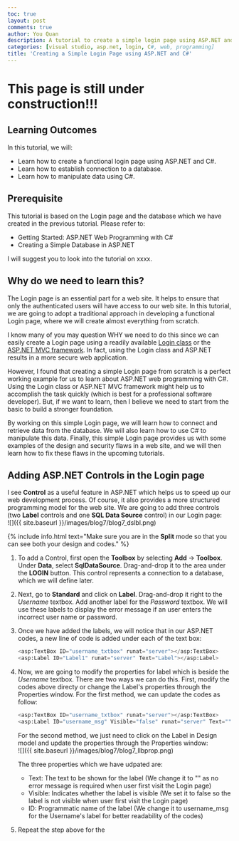 ```yaml
---
toc: true
layout: post
comments: true
author: You Quan
description: A tutorial to create a simple login page using ASP.NET and C#.
categories: [visual studio, asp.net, login, C#, web, programming]
title: 'Creating a Simple Login Page using ASP.NET and C#'
---
```


# This page is still under construction!!!

## Learning Outcomes
In this tutorial, we will:
- Learn how to create a functional login page using ASP.NET and C#.
- Learn how to establish connection to a database.
- Learn how to manipulate data using C#.

## Prerequisite
This tutorial is based on the Login page and the database which we have created in the previous tutorial. Please refer to:
- Getting Started: ASP.NET Web Programming with C#
- Creating a Simple Database in ASP.NET

I will suggest you to look into the tutorial on xxxx.

## Why do we need to learn this?
The Login page is an essential part for a web site. It helps to ensure that only the authenticated users will have access to our web site. In this tutorial, we are going to adopt a traditional approach in developing a functional Login page, where we will create almost everything from scratch. 

I know many of you may question WHY we need to do this since we can easily create a Login page using a readily available [Login class](https://docs.microsoft.com/en-us/dotnet/api/system.web.ui.webcontrols.login?view=netframework-4.8) or the [ASP.NET MVC framework](https://docs.microsoft.com/en-us/aspnet/mvc/overview/security/create-an-aspnet-mvc-5-web-app-with-email-confirmation-and-password-reset). In fact, using the Login class and ASP.NET results in a more secure web application.

However, I found that creating a simple Login page from scratch is a perfect working example for us to learn about ASP.NET web programming with C#. Using the Login class or ASP.NET MVC framework might help us to accomplish the task quickly (which is best for a professional software developer). But, if we want to learn, then I believe we need to start from the basic to build a stronger foundation.

By working on this simple Login page, we will learn how to connect and retrieve data from the database. We will also learn how to use C# to manipulate this data. Finally, this simple Login page provides us with some examples of the design and security flaws in a web site, and we will then learn how to fix these flaws in the upcoming tutorials.

## Adding ASP.NET Controls in the Login page
I see **Control** as a useful feature in ASP.NET which helps us to speed up our web development process. Of course, it also provides a more structured programming model for the web site. We are going to add three controls (two **Label** controls and one **SQL Data Source** control) in our Login page:  
![]({{ site.baseurl }}/images/blog7/blog7_dslbl.png)  

{% include info.html text="Make sure you are in the <b>Split</b> mode so that you can see both your design and codes." %}

1. To add a Control, first open the **Toolbox** by selecting **Add** &rarr; **Toolbox**. Under **Data**, select **SqlDataSource**. Drag-and-drop it to the area under the **LOGIN** button. This control represents a connection to a database, which we will define later. 

1. Next, go to **Standard** and click on **Label**. Drag-and-drop it right to the *Username* textbox. Add another label for the *Password* textbox. We will use these labels to display the error message if an user enters the incorrect user name or password.

1. Once we have added the labels, we will notice that in our ASP.NET codes, a new line of code is added under each of the text box:  
    ```python
    <asp:TextBox ID="username_txtbox" runat="server"></asp:TextBox>
    <asp:Label ID="Label1" runat="server" Text="Label"></asp:Label>
    ```  
1. Now, we are going to modify the properties for label which is beside the *Username* textbox. There are two ways we can do this. First, modify the codes above directy or change the Label's properties through the Properties window. For the first method, we can update the codes as follow:  
    ```python
    <asp:TextBox ID="username_txtbox" runat="server"></asp:TextBox>
    <asp:Label ID="username_msg" Visible="false" runat="server" Text=""></asp:Label>
    ```  
    
    For the second method, we just need to click on the Label in Design model and update the properties through the Properties window:  
    ![]({{ site.baseurl }}/images/blog7/blog7_llbprop.png) 
    
    The three properties which we have udpated are:  
    - Text: The text to be shown for the label (We change it to "" as no error message is required when user first visit the Login page)
    - Visible: Indicates whether the label is visible (We set it to false so the label is not visible when user first visit the Login page)
    - ID: Programmatic name of the label (We change it to username_msg for the Username's label for better readability of the codes)

1. Repeat the step above for the 
    

